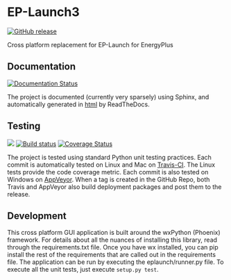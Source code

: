 # EP-Launch3

[![GitHub release](https://img.shields.io/github/release/nre/ep-launch.svg)](https://github.com/nrel/ep-launch/releases/latest)

Cross platform replacement for EP-Launch for EnergyPlus

## Documentation

[![Documentation Status](https://readthedocs.org/projects/ep-launch/badge/?version=latest)](https://ep-launch.readthedocs.io/en/latest/?badge=latest)

The project is documented (currently very sparsely) using Sphinx, and automatically generated in [html](https://ep-launch.readthedocs.io/en/) by ReadTheDocs.

## Testing

[![](https://travis-ci.org/NREL/EP-Launch.svg?branch=master)](https://travis-ci.org/NREL/EP-Launch)
[![Build status](https://ci.appveyor.com/api/projects/status/ortmjm0tu2o43x93/branch/master?svg=true)](https://ci.appveyor.com/project/Myoldmopar/ep-launch/branch/master)
[![Coverage Status](https://coveralls.io/repos/github/NREL/EP-Launch/badge.svg?branch=master)](https://coveralls.io/github/NREL/EP-Launch?branch=master)

The project is tested using standard Python unit testing practices.
Each commit is automatically tested on Linux and Mac on [Travis-CI](https://travis-ci.org/NREL/EP-Launch).
The Linux tests provide the code coverage metric.
Each commit is also tested on Windows on [AppVeyor](https://ci.appveyor.com/project/Myoldmopar/ep-launch).
When a tag is created in the GitHub Repo, both Travis and AppVeyor also build deployment packages and post them to the release.

## Development

This cross platform GUI application is built around the wxPython (Phoenix) framework.
For details about all the nuances of installing this library, read through the requirements.txt file.
Once you have wx installed, you can pip install the rest of the requirements that are called out in the requirements file.
The application can be run by executing the eplaunch/runner.py file.
To execute all the unit tests, just execute `setup.py test`.
